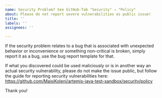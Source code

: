 ```yaml
---
name: Security Problem? See GitHub-Tab "Security" ⇒ "Policy"
about: Please do not report severe vulnerabilities as public issue!
title: ''
labels: ''
assignees: ''

---
```


If the security problem relates to a bug that is associated with unexpected behavior or inconvenience or something non-critical is broken, simply report it as a bug, use the bug report template for that.

If what you discovered could be used maliciously or is in another way an actual security vulnerability, please do not make the issue public, but follow the guide for reporting security vulnerabilities here: 
https://github.com/MaisiKoleni/artemis-java-test-sandbox/security/policy

Thank you!
